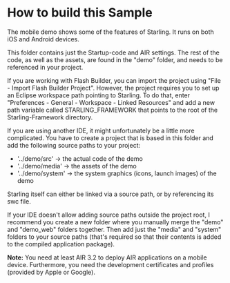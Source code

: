 How to build this Sample
========================

The mobile demo shows some of the features of Starling. It runs on both iOS and Android devices.

This folder contains just the Startup-code and AIR settings. The rest of the code, as well as the assets, are found in the "demo" folder, and needs to be referenced in your project.

If you are working with Flash Builder, you can import the project using "File - Import Flash Builder Project". However, the project requires you to set up an Eclipse workspace path pointing to Starling. To do that, enter "Preferences - General - Workspace - Linked Resources" and add a new path variable called STARLING_FRAMEWORK that points to the root of the Starling-Framework directory.

If you are using another IDE, it might unfortunately be a little more complicated. You have to create a project that is based in this folder and add the following source paths to your project:

  * '../demo/src' -> the actual code of the demo
  * '../demo/media' -> the assets of the demo
  * '../demo/system' -> the system graphics (icons, launch images) of the demo

Starling itself can either be linked via a source path, or by referencing its swc file.

If your IDE doesn't allow adding source paths outside the project root, I recommend you create a new folder where you manually merge the "demo" and "demo_web" folders together. Then add just the "media" and "system" folders to your source paths (that's required so that their contents is added to the compiled application package).

**Note:** You need at least AIR 3.2 to deploy AIR applications on a mobile device. Furthermore, you need the development certificates and profiles (provided by Apple or Google).
